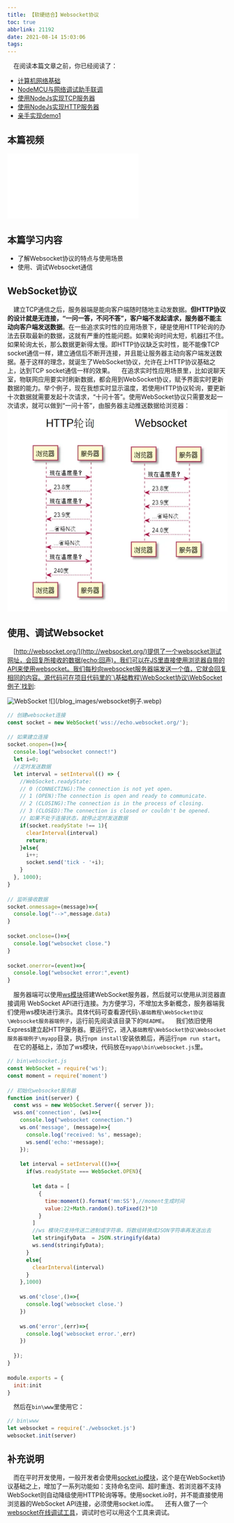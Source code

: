 ```yaml
---
title: 【软硬结合】Websocket协议
toc: true
abbrlink: 21192
date: 2021-08-14 15:03:06
tags:
---
```

&emsp;在阅读本篇文章之前，你已经阅读了：
- [计算机网络基础](/posts/37707)
- [NodeMCU与网络调试助手联调](/posts/7602)
- [使用NodeJs实现TCP服务器](/posts/58215)
- [使用NodeJs实现HTTP服务器](/posts/33173) 
- [亲手实现demo1](/posts/24742)

## 本篇视频
<iframe src="//player.bilibili.com/player.html?aid=462062924&bvid=BV16L411n7Pi&cid=379908862&page=16" scrolling="no" border="0" frameborder="no" framespacing="0" allowfullscreen="true" class="bilibili-video"> </iframe>

## 本篇学习内容
- 了解Websocket协议的特点与使用场景
- 使用、调试Websocket通信

## WebSocket协议
&emsp;建立TCP通信之后，服务器端是能向客户端随时随地主动发数据。__但HTTP协议的设计就是无连接，“一问一答，不问不答”，客户端不发起请求，服务器不能主动向客户端发送数据__。在一些追求实时性的应用场景下，硬是使用HTTP轮询的办法去获取最新的数据，这就有严重的性能问题。如果轮询时间太短，机器扛不住。如果轮询太长，那么数据更新得太慢。即HTTP协议缺乏实时性，能不能像TCP socket通信一样，建立通信后不断开连接，并且能让服务器主动向客户端发送数据。基于这样的理念，就诞生了WebSocket协议，允许在上HTTP协议基础之上，达到TCP socket通信一样的效果。
&emsp;在追求实时性应用场景里，比如说聊天室，物联网应用要实时刷新数据，都会用到WebSocket协议，赋予界面实时更新数据的能力。举个例子，现在我想实时显示温度，若使用HTTP协议轮询，要更新十次数据就需要发起十次请求，“十问十答”。使用WebSocket协议只需要发起一次请求，就可以做到“一问十答”，由服务器主动推送数据给浏览器：
![](/blog_images/HTTP轮询与websocket.webp)

## 使用、调试Websocket
&emsp;[http://websocket.org/](http://websocket.org/)提供了一个websocket测试网址，会回复所接收的数据(echo:回声)，我们可以在JS里直接使用浏览器自带的API来使用websocket。我们每秒向websocket服务器端发送一个值，它就会回复相同的内容。源代码可在项目代码里的`\基础教程\WebSocket协议\WebSocket例子`找到:

<img class="lazy" alt="WebSocket" data-src="/blog_images/005BIQVbgy1fydgd0oltfg31gy0ri4qp.gif">
![](/blog_images/websocket例子.webp)

```js
// 创建websocket连接
const socket = new WebSocket('wss://echo.websocket.org/');

// 如果建立连接
socket.onopen=()=>{
  console.log("websocket connect!")
  let i=0;
  //定时发送数据
  let interval = setInterval(() => {
    //WebSocket.readyState:
    // 0 (CONNECTING):The connection is not yet open.
    // 1 (OPEN):The connection is open and ready to communicate.
    // 2 (CLOSING):The connection is in the process of closing.
    // 3 (CLOSED):The connection is closed or couldn't be opened.
    // 如果不处于连接状态，就停止定时发送数据
    if(socket.readyState !== 1){
      clearInterval(interval)
      return;
    }else{
      i++;
      socket.send('tick - '+i);
    }
  }, 1000);
}

// 监听接收数据
socket.onmessage=(message)=>{
  console.log("-->",message.data)
}

socket.onclose=()=>{
  console.log("websocket close.")
}

socket.onerror=(event)=>{
  console.log("websocket error:",event)
}
```



&emsp;服务器端可以使用[ws模块](https://github.com/websockets/ws)搭建WebSocket服务器，然后就可以使用从浏览器直接调用 WebSocket API进行连接。为方便学习，不增加太多新概念，服务器端我们使用ws模块进行演示。具体代码可查看源代码`\基础教程\WebSocket协议\Websocket服务器端例子`，运行前先阅读该目录下的`README`。
&emsp;我们依旧使用Express建立起HTTP服务器。要运行它，进入`基础教程\WebSocket协议\Websocket服务器端例子\myapp`目录，执行`npm install`安装依赖后，再运行`npm run start`。
&emsp;在它的基础上，添加了ws模块，代码放在`myapp\bin\websocket.js`里。

```js
// bin\websocket.js
const WebSocket = require('ws');
const moment = require('moment')

// 初始化websocket服务器
function init(server) {
  const wss = new WebSocket.Server({ server });
  wss.on('connection', (ws)=>{
    console.log("websocket connection.")
    ws.on('message', (message)=>{
      console.log('received: %s', message);
      ws.send('echo:'+message);
    });

    let interval = setInterval(()=>{
      if(ws.readyState === WebSocket.OPEN){
        
        let data = [
          {
            time:moment().format('mm:SS'),//moment生成时间 
            value:22+Math.random().toFixed(2)*10
          }
        ]
        //ws 模块只支持传送二进制或字符串，将数组转换成JSON字符串再发送出去
        let stringifyData  = JSON.stringify(data)
        ws.send(stringifyData);
      }
      else{
        clearInterval(interval)
      }
    },1000)

    ws.on('close',()=>{
      console.log('websocket close.')
    })

    ws.on('error',(err)=>{
      console.log('websocket error.',err)
    })

  });
}

module.exports = {
  init:init
}
```

&emsp;然后在`bin\www`里使用它：
```js
// bin\www
let websocket = require('./websocket.js')
websocket.init(server)
```



## 补充说明
&emsp;而在平时开发使用，一般开发者会使用[socket.io模块](https://github.com/socketio/socket.io)，这个是在WebSocket协议基础之上，增加了一系列功能如：支持命名空间、超时重连、若浏览器不支持WebSocket则自动降级使用HTTP轮询等等。使用socket.io时，并不能直接使用浏览器的WebSocket API连接，必须使用socket.io库。
&emsp;还有人做了一个[websocket在线调试工具](http://www.websocket-test.com/)，调试时也可以用这个工具来调试。
